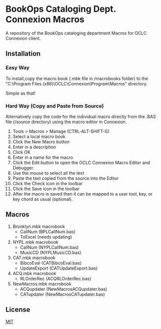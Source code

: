 # BookOps Cataloging Dept. Connexion Macros
A repository of the BookOps cataloging department Macros for OCLC Connexion client.

## Installation
### Easy Way
To install,copy the macro book (.mbk file in /macrobooks folder) to the "C:\Program Files (x86)\OCLC\Connexion\Program\Macros" directory.

Simple as that!
### Hard Way (Copy and Paste from Source)
Alternatively copy the code for the individual macro directly from the .BAS file (/source directory) using the macro editor in Connexion.

1. Tools > Macros > Manage (CTRL-ALT-SHIFT-G)
2. Select a local macro book
3. Click the New Macro button
4. Enter in a description
5. Click OK
6. Enter in a name for the macro
7. Click the Edit button to open the OCLC Connexion Macro Editor and Debugger.
8. Use the mouse to select all the text
9. Paste the text copied from the source into the Editor
10. Click the Check icon in the toolbar
11. Click the Save icon in the toolbar
12. After the macro is saved then it can be mapped to a user tool, key, or key chord as usual (optional).

## Macros
1. Brooklyn.mbk macrobook
	* CallNum (BPLCallNum.bas)
	* ToExcel (needs updating)
2. NYPL.mbk macrobook
	* CallNum (NYPLCallNum.bas)
	* MusicCD (NYPLMusicCD.bas)
3. CAT.mbk macrobook
	* BibcoEval (CATBibcoEval.bas)
	* UpdateExport (CATUpdateExport.bas)
4. ACQ.mbk macrobook
	* RLOrderRec (ACQRLOrderRec.bas)
5. NewMacros.mbk macrobook
	* ACQupdater (NewMacrosACQupdater.bas)
	* CATupdater (NewMacrosCATupdater.bas)
## License
[MIT](https://opensource.org/licenses/MIT)
